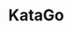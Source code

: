 # KataGo

[1]: https://github.com/lightvector/KataGo
[2]: https://www.bilibili.com/video/BV1464y127i7?p=8&vd_source=bca0a3605754a98491958094024e5fe3

